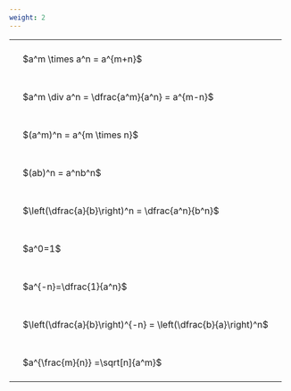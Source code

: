 ```yaml
---
weight: 2
---
```


<style type="text/css">
#T_4f6b9 th.col_heading {
  text-align: left;
  font-size: 1em;
}
#T_4f6b9 td {
  text-align: left;
  font-size: 1em;
  padding: 1.5em;
}
</style>
<table id="T_4f6b9">
  <thead>
  </thead>
  <tbody>
    <tr>
      <td id="T_4f6b9_row0_col0" class="data row0 col0" >$a^m \times a^n = a^{m+n}$</td>
    </tr>
    <tr>
      <td id="T_4f6b9_row1_col0" class="data row1 col0" >$a^m \div a^n = \dfrac{a^m}{a^n} = a^{m-n}$</td>
    </tr>
    <tr>
      <td id="T_4f6b9_row2_col0" class="data row2 col0" >$(a^m)^n = a^{m \times n}$</td>
    </tr>
    <tr>
      <td id="T_4f6b9_row3_col0" class="data row3 col0" >$(ab)^n = a^nb^n$</td>
    </tr>
    <tr>
      <td id="T_4f6b9_row4_col0" class="data row4 col0" >$\left(\dfrac{a}{b}\right)^n = \dfrac{a^n}{b^n}$</td>
    </tr>
    <tr>
      <td id="T_4f6b9_row5_col0" class="data row5 col0" >$a^0=1$</td>
    </tr>
    <tr>
      <td id="T_4f6b9_row6_col0" class="data row6 col0" >$a^{-n}=\dfrac{1}{a^n}$</td>
    </tr>
    <tr>
      <td id="T_4f6b9_row7_col0" class="data row7 col0" >$\left(\dfrac{a}{b}\right)^{-n} = \left(\dfrac{b}{a}\right)^n$</td>
    </tr>
    <tr>
      <td id="T_4f6b9_row8_col0" class="data row8 col0" >$a^{\frac{m}{n}} =\sqrt[n]{a^m}$</td>
    </tr>
  </tbody>
</table>
